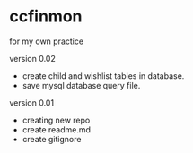 # ccfinmon
for my own practice

version 0.02
- create child and wishlist tables in database.
- save mysql database query file.

version 0.01
- creating new repo
- create readme.md
- create gitignore
